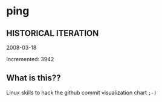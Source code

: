 # ping

## HISTORICAL ITERATION
2008-03-18

Incremented: 3942

## What is this?? 
Linux skills to hack the github commit visualization chart `;-)`
